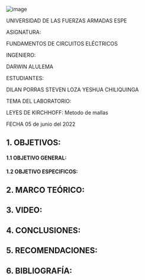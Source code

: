 ![image](https://user-images.githubusercontent.com/105320981/169589146-23574580-d5de-43cb-825d-f510a2e4c035.png)

UNIVERSIDAD DE LAS FUERZAS ARMADAS
ESPE


ASIGNATURA:

FUNDAMENTOS DE CIRCUITOS ELÉCTRICOS

INGENIERO:

 DARWIN ALULEMA

ESTUDIANTES:

DILAN PORRAS
STEVEN LOZA
YESHUA CHILIQUINGA

TEMA DEL LABORATORIO:

LEYES DE KIRCHHOFF: Metodo de mallas

FECHA
05 de junio del 2022

## 1. OBJETIVOS:
#### 1.1 OBJETIVO GENERAL:

#### 1.2 OBJETIVO ESPECIFICOS:

## 2. MARCO TEÓRICO:

## 3. VIDEO:

## 4. CONCLUSIONES:

## 5. RECOMENDACIONES:

## 6. BIBLIOGRAFÍA:
